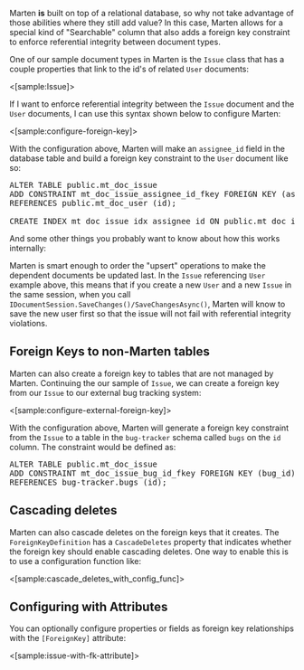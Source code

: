 <!--title: Foreign Keys-->

Marten **is** built on top of a relational database, so why not take advantage of those abilities
where they still add value? In this case, Marten allows for a special kind of "Searchable" column
that also adds a foreign key constraint to enforce referential integrity between document types.

One of our sample document types in Marten is the `Issue` class that has
a couple properties that link to the id's of related `User` documents:

<[sample:Issue]>

If I want to enforce referential integrity between the `Issue` document and the `User` documents,
I can use this syntax shown below to configure Marten:

<[sample:configure-foreign-key]>

With the configuration above, Marten will make an `assignee_id` field in the database table and build a
foreign key constraint to the `User` document like so:

<pre>
ALTER TABLE public.mt_doc_issue
ADD CONSTRAINT mt_doc_issue_assignee_id_fkey FOREIGN KEY (assignee_id)
REFERENCES public.mt_doc_user (id);

CREATE INDEX mt_doc_issue_idx_assignee_id ON public.mt_doc_issue ("assignee_id");
</pre>

And some other things you probably want to know about how this works internally:

Marten is smart enough to order the "upsert" operations to make the dependent documents be updated last.
In the `Issue` referencing `User` example above, this means that if you create a new `User` and a new
`Issue` in the same session, when you call `IDocumentSession.SaveChanges()/SaveChangesAsync()`, Marten will know
to save the new user first so that the issue will not fail with referential integrity violations.

## Foreign Keys to non-Marten tables

Marten can also create a foreign key to tables that are not managed by Marten.  Continuing the our sample
of `Issue`, we can create a foreign key from our `Issue` to our external bug tracking system:

<[sample:configure-external-foreign-key]>

With the configuration above, Marten will generate a foreign key constraint from the `Issue` to a table in the 
`bug-tracker` schema called `bugs` on the `id` column.  The constraint would be defined as:

<pre>
ALTER TABLE public.mt_doc_issue
ADD CONSTRAINT mt_doc_issue_bug_id_fkey FOREIGN KEY (bug_id)
REFERENCES bug-tracker.bugs (id);
</pre>

## Cascading deletes

Marten can also cascade deletes on the foreign keys that it creates.  The `ForeignKeyDefinition` has a 
`CascadeDeletes` property that indicates whether the foreign key should enable cascading deletes.  One way
to enable this is to use a configuration function like:

<[sample:cascade_deletes_with_config_func]>

## Configuring with Attributes

You can optionally configure properties or fields as foreign key relationships with the `[ForeignKey]` attribute:

<[sample:issue-with-fk-attribute]>


